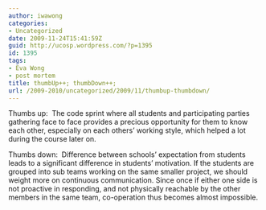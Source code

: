 ```yaml
---
author: iwawong
categories:
- Uncategorized
date: 2009-11-24T15:41:59Z
guid: http://ucosp.wordpress.com/?p=1395
id: 1395
tags:
- Eva Wong
- post mortem
title: thumbUp++; thumbDown++;
url: /2009-2010/uncategorized/2009/11/thumbup-thumbdown/
---
```


Thumbs up:  The code sprint where all students and participating parties gathering face to face provides a precious opportunity for them to know each other, especially on each others&#8217; working style, which helped a lot during the course later on.

Thumbs down:  Difference between schools&#8217; expectation from students leads to a significant difference in students&#8217; motivation. If the students are grouped into sub teams working on the same smaller project, we should weight more on continuous communication. Since once if either one side is not proactive in responding, and not physically reachable by the other members in the same team, co-operation thus becomes almost impossible.